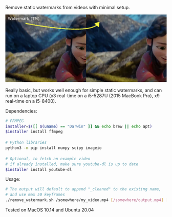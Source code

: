 Remove static watermarks from videos with minimal setup.

![example of watermark removal](example_processed_frame.png)

Really basic, but works well enough for simple static watermarks, and can run on a laptop CPU (x3 real-time on a i5-5287U (2015 MacBook Pro), x9 real-time on a i5-8400).

Dependencies:
```sh
# FFMPEG
installer=$([[ $(uname) == "Darwin" ]] && echo brew || echo apt)
$installer install ffmpeg

# Python libraries
python3 -m pip install numpy scipy imageio

# Optional, to fetch an example video
# if already installed, make sure youtube-dl is up to date
$installer install youtube-dl
```

Usage:
```sh
# The output will default to append "_cleaned" to the existing name,
# and use max 50 keyframes
./remove_watermark.sh /somewhere/my_video.mp4 [/somewhere/output.mp4] [max_keyframes_to_extract]
```

Tested on MacOS 10.14 and Ubuntu 20.04
